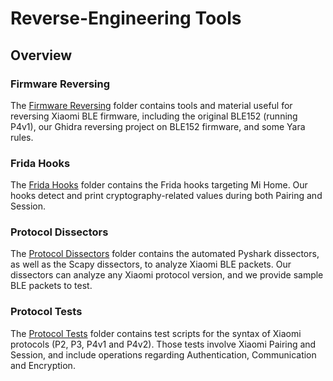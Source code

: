 # Reverse-Engineering Tools

## Overview

### Firmware Reversing

The [Firmware Reversing](https://github.com/Skiti/Espoofer/tree/main/reverse-engineering/firmware-reversing) folder contains tools and material useful for reversing Xiaomi BLE firmware, including the original BLE152 (running P4v1), our Ghidra reversing project on BLE152 firmware, and some Yara rules.

### Frida Hooks

The [Frida Hooks](https://github.com/Skiti/Espoofer/tree/main/reverse-engineering/frida-hooks) folder contains the Frida hooks targeting Mi Home. Our hooks detect and print cryptography-related values during both Pairing and Session.

### Protocol Dissectors

The [Protocol Dissectors](https://github.com/Skiti/Espoofer/tree/main/reverse-engineering/protocol-dissectors) folder contains the automated Pyshark dissectors, as well as the Scapy dissectors, to analyze Xiaomi BLE packets. Our dissectors can analyze any Xiaomi protocol version, and we provide sample BLE packets to test.

### Protocol Tests

The [Protocol Tests](https://github.com/Skiti/Espoofer/tree/main/reverse-engineering/protocol-tests) folder contains test scripts for the syntax of Xiaomi protocols (P2, P3, P4v1 and P4v2). Those tests involve Xiaomi Pairing and Session, and include operations regarding Authentication, Communication and Encryption.
